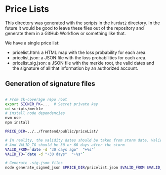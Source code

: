 # Price Lists

This directory was generated with the scripts in the `hurdat2` directory. In the future it would be good to
leave these files out of the repository and generate them in a GitHub Workflow or something like that.

We have a single price list:

- pricelist.html: a HTML map with the loss probability for each area.
- pricelist.json: a JSON file with the loss probabilities for each area.
- pricelist.sig.json: a JSON file with the merkle root, the valid dates and the signature of all that information by
  an authorized account.

## Generation of signature files

```bash

# From zk-coverage repo root
export SIGNER_PK=...  # Secret private key
cd scripts/merkle
# install node dependencies
nvm use
npm install

PRICE_DIR=../../frontend/public/priceList/

# In reality, the validity dates should be taken from storm date. Valid From should be a few days AFTER the storm
# And VALID_TO should be 30 or 60 days after the storm
VALID_FROM=`date -d "30 days ago"  "+%s"`
VALID_TO=`date -d "+30 days"  "+%s"`

# Generate .sig.json files
node generate_signed_json $PRICE_DIR/pricelist.json $VALID_FROM $VALID_TO $PRICE_DIR/pricelist.sig.json
```
